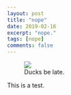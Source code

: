 ```yaml
---
layout: post
title: "nope"
date: 2019-02-16
excerpt: "nope."
tags: [nope]
comments: false
---
```


<figure>
	<a href="migration-image"><img src="/assets/img/test.jpg"></a>
	<figcaption>Ducks be late.</figcaption>
</figure>

This is a test.
